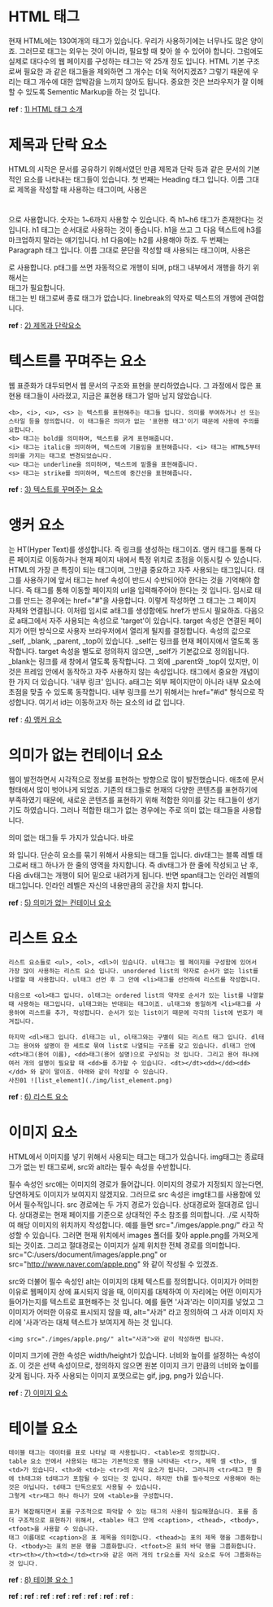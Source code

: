 # HTML 태그
현재 HTML에는 130여개의 태그가 있습니다. 우리가 사용하기에는 너무나도 많은 양이죠. 그러므로 태그는 외우는 것이 아니라, 필요할 때 찾아 쓸 수 있어야 합니다.
그럼에도 실제로 대다수의 웹 페이지를 구성하는 태그는 약 25개 정도 입니다. HTML 기본 구조로써 필요한 <html>과 같은 태그들을 제외하면 그 개수는 더욱 적어지겠죠? 그렇기 때문에 우리는 태그 개수에 대한 압박감을 느끼지 않아도 됩니다.
중요한 것은 브라우저가 잘 이해할 수 있도록 Sementic Markup을 하는 것 입니다.

**ref** : [1) HTML 태그 소개](https://www.boostcourse.org/cs120/lecture/92878/?isDesc=false)


# 제목과 단락 요소
HTML의 시작은 문서를 공유하기 위해서였던 만큼 제목과 단락 등과 같은 문서의 기본적인 요소를 나타내는 태그들이 있습니다. 
첫 번째는 Heading 태그 입니다. 이름 그대로 제목을 작성할 때 사용하는 태그이며, 사용은 <h1></h1>으로 사용합니다. 숫자는 1~6까지 사용할 수 있습니다. 즉 h1~h6 태그가 존재한다는 것 입니다.
h1 태그는 순서대로 사용하는 것이 좋습니다. h1을 쓰고 그 다음 텍스트에 h3를 마크업하지 말라는 얘기입니다. h1 다음에는 h2를 사용해야 하죠.
두 번째는 Paragraph 태그 입니다. 이름 그대로 문단을 작성할 때 사용되는 태그이며, 사용은 <p></p>로 사용합니다. p태그를 쓰면 자동적으로 개행이 되며, p태그 내부에서 개행을 하기 위해서는 <br>태그가 필요합니다.
<br>태그는 빈 태그로써 종료 태그가 없습니다. linebreak의 약자로 텍스트의 개행에 관여합니다.

**ref** : [2) 제목과 단락요소](https://www.boostcourse.org/cs120/lecture/92877/?isDesc=false)


# 텍스트를 꾸며주는 요소
웹 표준화가 대두되면서 웹 문서의 구조와 표현을 분리하였습니다. 그 과정에서 많은 표현용 태그들이 사라졌고, 지금은 표현용 태그가 얼마 남지 않았습니다.
```
<b>, <i>, <u>, <s> 는 텍스트를 표현해주는 태그들 입니다. 의미를 부여하거나 선 또는 스타일 등을 정의합니다. 이 태그들은 의미가 없는 '표현용 태그'이기 때문에 사용에 주의를 요합니다.
<b> 태그는 bold를 의미하며, 텍스트를 굵게 표현해줍니다.
<i> 태그는 italic을 의미하며, 텍스트에 기울임을 표현해줍니다. <i> 태그는 HTML5부터 의미를 가지는 태그로 변경되었습니다.
<u> 태그는 underline을 의미하며, 텍스트에 밑줄을 표현해줍니다.
<s> 태그는 strike를 의미하며, 텍스트에 중간선을 표현해줍니다. 
```

**ref** : [3) 텍스트를 꾸며주는 요소](https://www.boostcourse.org/cs120/lecture/92879/?isDesc=false)


# 앵커 요소
<a>는 HT(Hyper Text)를 생성합니다. 즉 링크를 생성하는 태그이죠. 앵커 태그를 통해 다른 페이지로 이동하거나 현재 페이지 내에서 특정 위치로 초점을 이동시킬 수 있습니다.
HTML의 가장 큰 특징이 되는 태그이며, 그만큼 중요하고 자주 사용되는 태그입니다.
<a>태그를 사용하기에 앞서 <a>태그는 href 속성이 반드시 수반되어야 한다는 것을 기억해야 합니다. 즉 <a>태그를 통해 이동할 페이지의 url을 입력해주어야 한다는 것 입니다. 임시로 <a>태그를 만드는 경우에는 href="#"을 사용합니다. 이렇게 작성하면 그 <a>태그는 그 페이지 자체와 연결됩니다. 이처럼 임시로 a태그를 생성함에도 href가 반드시 필요하죠.
다음으로 a태그에서 자주 사용되는 속성으로 'target'이 있습니다. target 속성은 연결된 페이지가 어떤 방식으로 사용자 브라우저에서 열리게 될지를 결정합니다. 속성의 값으로 _self, _blank, _parent, _top이 있습니다.
_self는 링크를 현재 페이지에서 열도록 동작합니다. target 속성을 별도로 정의하지 않으면, _self가 기본값으로 정의됩니다.
_blank는 링크를 새 창에서 열도록 동작합니다. 그 외에 _parent와 _top이 있지만, 이 것은 프레임 안에서 동작하고 자주 사용하지 않는 속성입니다.
<a>태그에서 중요한 개념이 한 가지 더 있습니다. '내부 링크' 입니다. a태그는 외부 페이지만이 아니라 내부 요소에 초점을 맞출 수 있도록 동작합니다. 내부 링크를 쓰기 위해서는 href="#id" 형식으로 작성합니다. 여기서 id는 이동하고자 하는 요소의 id 값 입니다.

**ref** : [4) 앵커 요소](https://www.boostcourse.org/cs120/lecture/92880/?isDesc=false)


# 의미가 없는 컨테이너 요소
웹이 발전하면서 시각적으로 정보를 표현하는 방향으로 많이 발전했습니다. 애초에 문서 형태에서 많이 벗어나게 되었죠. 기존의 태그들로 현재의 다양한 콘텐츠를 표현하기에 부족하였기 때문에, 새로운 콘텐츠를 표현하기 위해 적합한 의미를 갖는 태그들이 생기기도 하였습니다. 그러나 적합한 태그가 없는 경우에는 주로 의미 없는 태그들을 사용합니다.

의미 없는 태그들 두 가지가 있습니다. 바로 <div>와 <span> 입니다. 단순히 요소를 묶기 위해서 사용되는 태그들 입니다. div태그는 블록 레벨 태그로써 태그 하나가 한 줄의 영역을 차지합니다. 즉 div태그가 한 줄에 작성되고 난 후, 다음 div태그는 개행이 되어 밑으로 내려가게 됩니다. 반면 span태그는 인라인 레벨의 태그입니다. 인라인 레벨은 자신의 내용만큼의 공간을 차지 합니다.

**ref** : [5) 의미가 없는 컨테이너 요소](https://www.boostcourse.org/cs120/lecture/92881/?isDesc=false)

# 리스트 요소
```
리스트 요소들로 <ul>, <ol>, <dl>이 있습니다. ul태그는 웹 페이지를 구성함에 있어서 가장 많이 사용하는 리스트 요소 입니다. unordered list의 약자로 순서가 없는 list를 나열할 때 사용합니다. ul태그 선언 후 그 안에 <li>태그를 선언하여 리스트를 작성합니다.

다음으로 <ol>태그 입니다. ol태그는 ordered list의 약자로 순서가 있는 list를 나열할 때 사용하는 태그입니다. ul태그와는 반대되는 태그이죠. ul태그와 동일하게 <li>태그를 사용하여 리스트를 추가, 작성합니다. 순서가 있는 list이기 때문에 각각의 list에 번호가 매겨집니다.

마지막 <dl>태그 입니다. dl태그는 ul, ol태그와는 구별이 되는 리스트 태그 입니다. dl태그는 용어와 설명이 한 세트로 묶여 list로 나열되는 구조를 갖고 있습니다. dl태그 안에 <dt>태그(용어 이름), <dd>태그(용어 설명)으로 구성되는 것 입니다. 그리고 용어 하나에 여러 개의 설명이 필요할 때 <dd>를 추가할 수 있습니다. <dt></dt><dd></dd><dd></dd> 와 같이 말이죠. 아래와 같이 작성할 수 있습니다.
사진01 ![list_element](./img/list_element.png)
```

**ref** : [6) 리스트 요소](https://www.boostcourse.org/cs120/lecture/92882/?isDesc=false)


# 이미지 요소
HTML에서 이미지를 넣기 위해서 사용되는 태그는 <img>태그가 있습니다. img태그는 종료태그가 없는 빈 태그로써, src와 alt라는 필수 속성을 수반합니다.

필수 속성인 src에는 이미지의 경로가 들어갑니다. 이미지의 경로가 지정되지 않는다면, 당연하게도 이미지가 보여지지 않겠지요. 그러므로 src 속성은 img태그를 사용함에 있어서 필수적입니다. src 경로에는 두 가지 경로가 있습니다. 상대경로와 절대경로 입니다. 상대경로는 현재 페이지를 기준으로 상대적인 주소 참조를 의미합니다.
./로 시작하여 해당 이미지의 위치까지 작성합니다. 예를 들면 src="./imges/apple.png/" 라고 작성할 수 있습니다. 그러면 현재 위치에서 images 폴더를 찾아 apple.png를 가져오게 되는 것이죠.
그리고 절대경로는 이미지가 실제 위치한 전체 경로를 의미합니다. src="C:/users/document/images/apple.png" or src="http://www.naver.com/apple.png" 와 같이 작성될 수 있겠죠.

src와 더불어 필수 속성인 alt는 이미지의 대체 텍스트를 정의합니다. 이미지가 어떠한 이유로 웹페이지 상에 표시되지 않을 때, 이미지를 대체하여 이 자리에는 어떤 이미지가 들어가는지를 텍스트로 표현해주는 것 입니다. 예를 들면 '사과'라는 이미지를 넣었고 그 이미지가 어떠한 이유로 표시되지 않을 때, alt="사과" 라고 정의하여 그 사과 이미지 자리에 '사과'라는 대체 텍스트가 보여지게 하는 것 입니다.
```
<img src="./imges/apple.png/" alt="사과">와 같이 작성하면 됩니다.
```


이미지 크기에 관한 속성은 width/height가 있습니다. 너비와 높이를 설정하는 속성이죠. 이 것은 선택 속성이므로, 정의하지 않으면 원본 이미지 크기 만큼의 너비와 높이를 갖게 됩니다.
자주 사용되는 이미지 포맷으로는 gif, jpg, png가 있습니다.

**ref** : [7) 이미지 요소](https://www.boostcourse.org/cs120/lecture/92883/?isDesc=false)


# 테이블 요소
```
테이블 태그는 데이터를 표로 나타날 때 사용됩니다. <table>로 정의합니다.
table 요소 안에서 사용되는 태그는 기본적으로 행을 나타내는 <tr>, 제목 셀 <th>, 셀 <td>가 있습니다. <th>와 <td>는 <tr>의 자식 요소가 됩니다. 그러니까 <tr>태그 한 줄에 th태그와 td태그가 포함될 수 있다는 것 입니다. 하지만 th를 필수적으로 사용해야 하는 것은 아닙니다. td태그 단독으로도 사용될 수 있습니다.
그렇게 <tr>태그 하나 하나가 모여 <table>을 구성합니다.

표가 복잡해지면서 표를 구조적으로 파악할 수 있는 태그의 사용이 필요해졌습니다. 표를 좀 더 구조적으로 표현하기 위해서, <table> 태그 안에 <caption>, <thead>, <tbody>, <tfoot>을 사용할 수 있습니다.
태그 이름대로 <caption>은 표 제목을 의미합니다. <thead>는 표의 제목 행을 그룹화합니다. <tbody>는 표의 본문 행을 그룹화합니다. <tfoot>은 표의 바닥 행을 그룹화합니다. <tr><th></th><td></td><tr>와 같은 여러 개의 tr요소를 자식 요소로 두어 그룹화하는 것 입니다.
```

**ref** : [8) 테이블 요소 1](https://www.boostcourse.org/cs120/lecture/92884/?isDesc=false)

**ref** : []()
**ref** : []()
**ref** : []()
**ref** : []()
**ref** : []()
**ref** : []()
**ref** : []()
**ref** : []()